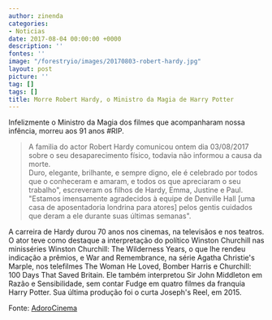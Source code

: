 ```yaml
---
author: zinenda
categories:
- Noticias
date: 2017-08-04 00:00:00 +0000
description: ''
fontes: ''
image: "/forestryio/images/20170803-robert-hardy.jpg"
layout: post
picture: ''
tag: []
tags: []
title: Morre Robert Hardy, o Ministro da Magia de Harry Potter
---
```



Infelizmente o Ministro da Magia dos filmes que acompanharam nossa infência, morreu aos 91 anos #RIP.

<blockquote>A familia do actor Robert Hardy comunicou ontem dia 03/08/2017 sobre o seu desaparecimento físico, todavia não informou a causa da morte.<br>Duro, elegante, brilhante, e sempre digno, ele é celebrado por todos que o conheceram e amaram, e todos os que apreciaram o seu trabalho", escreveram os filhos de Hardy, Emma, Justine e Paul. "Estamos imensamente agradecidos à equipe de Denville Hall [uma casa de aposentadoria londrina para atores] pelos gentis cuidados que deram a ele durante suas últimas semanas".</blockquote>

A carreira de Hardy durou 70 anos nos cinemas, na televisãos e nos teatros. O ator teve como destaque a interpretação do político Winston Churchill nas minisséries Winston Churchill: The Wilderness Years, o que lhe rendeu indicação a prêmios, e War and Remembrance, na série Agatha Christie's Marple, nos telefilmes The Woman He Loved, Bomber Harris e Churchill: 100 Days That Saved Britain. Ele também interpretou Sir John Middleton em Razão e Sensibilidade, sem contar Fudge em quatro filmes da franquia Harry Potter. Sua última produção foi o curta Joseph's Reel, em 2015.

Fonte: [AdoroCinema](http://www.adorocinema.com/noticias/filmes/noticia-132904/)